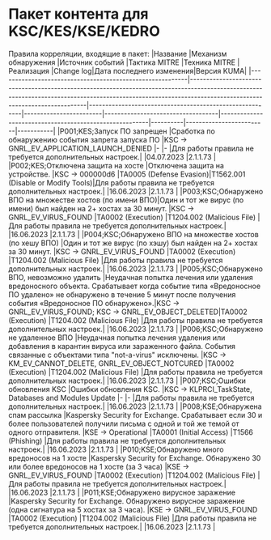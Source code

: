 # Пакет контента для KSC/KES/KSE/KEDRO
Правила корреляции, входящие в пакет:
|Название                                                  |Механизм обнаружения                                                                                                                                                                                      |Источник событий                                         |Тактика MITRE           |Техника MITRE                      |Реализация                                              |Change log|Дата последнего изменения|Версия KUMA|
|----------------------------------------------------------|----------------------------------------------------------------------------------------------------------------------------------------------------------------------------------------------------------|---------------------------------------------------------|------------------------|-----------------------------------|--------------------------------------------------------|----------|-------------------------|-----------|
|P001;KES;Запуск ПО запрещен                               |Сработка по обнаружению события запрета запуска ПО                                                                                                                                                        |KSC -> GNRL_EV_APPLICATION_LAUNCH_DENIED                 |-                       |-                                  |Для работы правила не требуется дополнительных настроек.|          |04.07.2023               |2.1.1.73   |
|P002;KES;Отключена защита на хосте                        |Отключена защита на устройстве.                                                                                                                                                                           |KSC -> 000000d6                                          |TA0005 (Defense Evasion)|T1562.001 (Disable or Modify Tools)|Для работы правила не требуется дополнительных настроек.|          |16.06.2023               |2.1.1.73   |
|P003;KSC;Обнаружено ВПО на множестве хостов (по имени ВПО)|Один и тот же вирус (по имени) был найден на 2+ хостах за 30 минут.                                                                                                                                       |KSC -> GNRL_EV_VIRUS_FOUND                               |TA0002 (Execution)      |T1204.002 (Malicious File)         |Для работы правила не требуется дополнительных настроек.|          |16.06.2023               |2.1.1.73   |
|P004;KSC;Обнаружено ВПО на множестве хостов (по хешу ВПО) |Один и тот же вирус (по хэшу) был найден на 2+ хостах за 30 минут.                                                                                                                                        |KSC -> GNRL_EV_VIRUS_FOUND                               |TA0002 (Execution)      |T1204.002 (Malicious File)         |Для работы правила не требуется дополнительных настроек.|          |16.06.2023               |2.1.1.73   |
|P005;KSC;Обнаружено ВПО, невозможно удалить               |Неудачная попытка лечения или удаления вредоносного объекта. Срабатывает  когда событие типа «Вредоносное ПО удалено» не обнаружено в течение 5 минут после получения события «Вредоносное ПО обнаружено».|KSC -> GNRL_EV_VIRUS_FOUND; KSC -> GNRL_EV_OBJECT_DELETED|TA0002 (Execution)      |T1204.002 (Malicious File)         |Для работы правила не требуется дополнительных настроек.|          |16.06.2023               |2.1.1.73   |
|P006;KSC;Обнаружено не удаленное ВПО                      |Неудачная попытка лечения  удаления или добавления в карантин вируса или зараженного файла. События  связанные с объектами типа "not-a-virus" исключены.                                                  |KSC -> KM_EV_CANNOT_DELETE, GNRL_EV_OBJECT_NOTCURED      |TA0002 (Execution)      |T1204.002 (Malicious File)         |Для работы правила не требуется дополнительных настроек.|          |16.06.2023               |2.1.1.73   |
|P007;KSC;Ошибки обновления KSC                            |Ошибки обновления KSC.                                                                                                                                                                                    |KSC -> KLPRCI_TaskState, Databases and Modules Update    |-                       |-                                  |Для работы правила не требуется дополнительных настроек.|          |16.06.2023               |2.1.1.73   |
|P008;KSE;Обнаружена спам рассылка                         |Kaspersky Security for Exchange. Срабатывает если 30 и более пользователей получили письма с одной и той же темой от одного отправителя.                                                                  |KSE -> Operational                                       |TA0001 (Initial Access) |T1566 (Phishing)                   |Для работы правила не требуется дополнительных настроек.|          |16.06.2023               |2.1.1.73   |
|P010;KSE;Обнаружено много вредоносов на 1 хосте           |Kaspersky Security for Exchange. Обнаружено 30 или более вредоносов на 1 хосте (за 3 часа)                                                                                                                |KSE -> GNRL_EV_VIRUS_FOUND                               |TA0002 (Execution)      |T1204.002 (Malicious File)         |Для работы правила не требуется дополнительных настроек.|          |16.06.2023               |2.1.1.73   |
|P011;KSE;Обнаружено вирусное заражение                    |Kaspersky Security for Exchange. Обнаружено вирусное заражение (одна сигнатура на 5 хостах за 3 часа).                                                                                                    |KSE -> GNRL_EV_VIRUS_FOUND                               |TA0002 (Execution)      |T1204.002 (Malicious File)         |Для работы правила не требуется дополнительных настроек.|          |16.06.2023               |2.1.1.73   |
